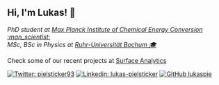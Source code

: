 <h2> Hi, I'm Lukas! 👋</h2>
<p><em>PhD student at <a href="https://cec.mpg.de/">Max Planck Institute of Chemical Energy Conversion :man_scientist:</a></br>MSc, BSc in Physics at <a href="https://www.ruhr-uni-bochum.de">Ruhr-Universität Bochum &#127891</a> 
</em></p>

<p>Check some of our recent projects at <a href="https://github.com/surfaceanalytics/">Surface Analytics</p>
  
[![Twitter: pielsticker93](https://img.shields.io/twitter/follow/pielsticker93?style=social)](https://twitter.com/pielsticker93)
[![Linkedin: lukas-pielsticker](https://img.shields.io/badge/-lukaspielsticker-blue?style=flat-square&logo=Linkedin&logoColor=white&link=https://www.linkedin.com/in/https://www.linkedin.com/in/lukaspielsticker/)](https://www.linkedin.com/in/lukaspielsticker//)
[![GitHub lukaspie](https://img.shields.io/github/followers/lukaspie?label=follow&style=social)](https://github.com/lukaspie)

